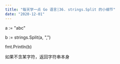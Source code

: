 ```yaml
---
title: "每天学一点 Go 语言|36. strings.Split 的小细节"
date: "2020-12-01"
---
```


a := "abc"

b := strings.Split(a, ",")

fmt.Println(b)  

如果不含某字符，返回字符串本身
